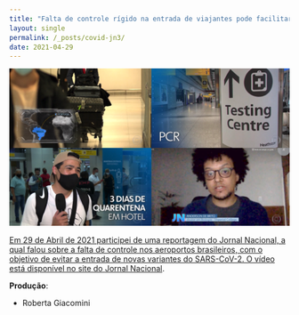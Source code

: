 ```yaml
---
title: "Falta de controle rígido na entrada de viajantes pode facilitar a chegada de variantes do coronavírus"
layout: single
permalink: /_posts/covid-jn3/
date: 2021-04-29
---
```


<a href="https://andersonbrito.github.io/_posts/covid-jn3/"><img src="/assets/images/cover-jn3.png" width="700">

Em 29 de Abril de 2021 participei de uma reportagem do Jornal Nacional, a qual falou sobre a falta de controle nos aeroportos brasileiros, com o objetivo de evitar a entrada de novas variantes do SARS-CoV-2. O vídeo está disponível no site do [Jornal Nacional](https://g1.globo.com/jornal-nacional/noticia/2021/04/29/falta-de-regras-mais-rigidas-para-entrada-de-estrangeiros-pode-facilitar-chegada-de-outras-variantes.ghtml).

**Produção**:
- Roberta Giacomini

